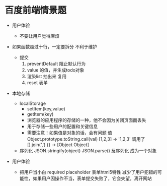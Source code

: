 # 百度前端情景题

- 用户体验
    - 不要让用户觉得麻烦
- 如果函数超过十行，一定要拆分
    不利于维护
    - 提交
        1. preventDefault 阻止默认行为
        2. value 的值，并生成todo对象
        3. 渲染list 抽出来  复用
        4. reset 表单

- 本地存储
    - localStorage
        - setItem(key,value)
        - getItem(key)
        - 浏览器的应用程序的存储的一种，他不会因为关闭页面而丢失
        - 用于存储一些用户的配置和关键信息
        - 需要注意！如果值是对象的话，会有问题
            值Object.prototype.toString.call(val)
            [1,2,3] -> '1,2,3'      调用了[].join(',')
            {} -> [Object Object]
    - 序列化
        JSON.stringify(object)
        JSON.parse()    反序列化 成为一个对象

- 用户体验
    - 把用户当小白
        required placeholder 表单html5特性
        减少了用户犯错的可能性，如果用户因操作不当，表单提交失败了，它会失望，离开网站